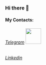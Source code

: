### Hi there 👋

#### My Contacts:

###### [Telegram](https://t.me/melikovgraf) <img src="https://github.com/MelikovGraf/MelikovGraf/assets/98654937/f0eb03dc-afd7-42ee-b645-474af8b692fa" width="50">
###### [Linkedin](https://www.linkedin.com/in/graf-melikov-a0192927b/) 
<!--
**MelikovGraf/MelikovGraf** is a ✨ _special_ ✨ repository because its `README.md` (this file) appears on your GitHub profile.

Here are some ideas to get you started:

- 🔭 I’m currently working on ...
- 🌱 I’m currently learning ...
- 👯 I’m looking to collaborate on ...
- 🤔 I’m looking for help with ...
- 💬 Ask me about ...
- 📫 How to reach me: ...
- 😄 Pronouns: ...
- ⚡ Fun fact: ...
-->
